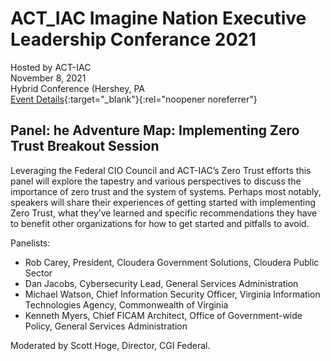 # ACT_IAC Imagine Nation Executive Leadership Conferance 2021 
Hosted by ACT-IAC <br>
November 8, 2021 <br>
Hybrid Conference (Hershey, PA <br> 
[Event Details](https://web.cvent.com/event/579d0353-ee04-4e3b-8451-c44499c44fb2/summary){:target="_blank"}{:rel="noopener noreferrer"}

## Panel: he Adventure Map: Implementing Zero Trust Breakout Session

Leveraging the Federal CIO Council and ACT-IAC’s Zero Trust efforts this panel will explore the tapestry and various perspectives to discuss the importance of zero trust and the system of systems.  Perhaps most notably, speakers will share their experiences of getting started with implementing Zero Trust, what they’ve learned and specific recommendations they have to benefit other organizations for how to get started and pitfalls to avoid. 

Panelists:
- Rob Carey, President, Cloudera Government Solutions, Cloudera Public Sector
- Dan Jacobs, Cybersecurity Lead, General Services Administration
- Michael Watson, Chief Information Security Officer, Virginia Information Technologies Agency, Commonwealth of Virginia
- Kenneth Myers, Chief FICAM Architect, Office of Government-wide Policy, General Services Administration

Moderated by Scott Hoge, Director, CGI Federal.
